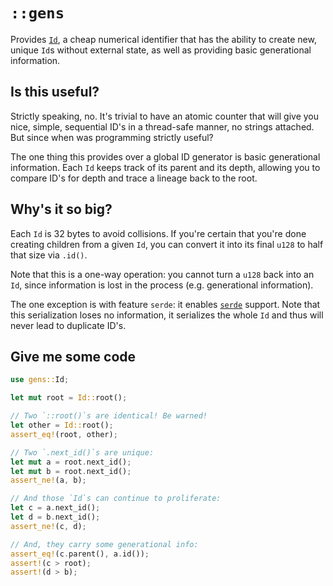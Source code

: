 # `::gens`

Provides [`Id`], a cheap numerical identifier that has the ability to create
new, unique `Id`s without external state, as well as providing basic
generational information.

## Is this useful?

Strictly speaking, no. It's trivial to have an atomic counter that will give
you nice, simple, sequential ID's in a thread-safe manner, no strings attached.
But since when was programming strictly useful?

The one thing this provides over a global ID generator is basic generational
information. Each `Id` keeps track of its parent and its depth, allowing you to
compare ID's for depth and trace a lineage back to the root.

## Why's it so big?

Each `Id` is 32 bytes to avoid collisions. If you're certain that you're done
creating children from a given `Id`, you can convert it into its final `u128`
to half that size via `.id()`.

Note that this is a one-way operation: you cannot turn a `u128` back into an
`Id`, since information is lost in the process (e.g. generational information).

The one exception is with feature `serde`: it enables [`serde`] support. Note
that this serialization loses no information, it serializes the whole `Id` and
thus will never lead to duplicate ID's.

## Give me some code

```rust
use gens::Id;

let mut root = Id::root();

// Two `::root()`s are identical! Be warned!
let other = Id::root();
assert_eq!(root, other);

// Two `.next_id()`s are unique:
let mut a = root.next_id();
let mut b = root.next_id();
assert_ne!(a, b);

// And those `Id`s can continue to proliferate:
let c = a.next_id();
let d = b.next_id();
assert_ne!(c, d);

// And, they carry some generational info:
assert_eq!(c.parent(), a.id());
assert!(c > root);
assert!(d > b);
```

[`Id`]: https://docs.rs/ids/latest/ids/struct.Id.html
[`serde`]: https://crates.io/crates/serde
